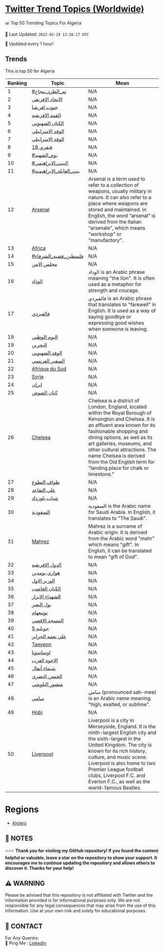 [Twitter Trend Topics (Worldwide)](https://github.com/ErcinDedeoglu/Twitter-Trend-Topics)
==========


📊 Top 50 Trending Topics For Algeria

📆 Last Updated: `2023-02-19 11:16:17 UTC`

🔧 Updated every 1 hour!


## Trends

This is top 50 for Algeria

| Ranking | Topic | Mean |
| ------- | ------------ | ------------ |
| 1 | [#تم_الطرد_بنجاح](http://twitter.com/search?q=%23%d8%aa%d9%85_%d8%a7%d9%84%d8%b7%d8%b1%d8%af_%d8%a8%d9%86%d8%ac%d8%a7%d8%ad) | N/A |
| 2 | [الاتحاد الافريقي](http://twitter.com/search?q=%d8%a7%d9%84%d8%a7%d8%aa%d8%ad%d8%a7%d8%af+%d8%a7%d9%84%d8%a7%d9%81%d8%b1%d9%8a%d9%82%d9%8a) | N/A |
| 3 | [جنوب افريقيا](http://twitter.com/search?q=%d8%ac%d9%86%d9%88%d8%a8+%d8%a7%d9%81%d8%b1%d9%8a%d9%82%d9%8a%d8%a7) | N/A |
| 4 | [القمه الافريقيه](http://twitter.com/search?q=%d8%a7%d9%84%d9%82%d9%85%d9%87+%d8%a7%d9%84%d8%a7%d9%81%d8%b1%d9%8a%d9%82%d9%8a%d9%87) | N/A |
| 5 | [الكيان الصهيوني](http://twitter.com/search?q=%d8%a7%d9%84%d9%83%d9%8a%d8%a7%d9%86+%d8%a7%d9%84%d8%b5%d9%87%d9%8a%d9%88%d9%86%d9%8a) | N/A |
| 6 | [الوفد الاسراييلي](http://twitter.com/search?q=%d8%a7%d9%84%d9%88%d9%81%d8%af+%d8%a7%d9%84%d8%a7%d8%b3%d8%b1%d8%a7%d9%8a%d9%8a%d9%84%d9%8a) | N/A |
| 7 | [الوفد الاسراييلي](http://twitter.com/search?q=%d8%a7%d9%84%d9%88%d9%81%d8%af+%d8%a7%d9%84%d8%a7%d8%b3%d8%b1%d8%a7%d9%8a%d9%8a%d9%84%d9%8a) | N/A |
| 8 | [18 فيفري](http://twitter.com/search?q=18+%d9%81%d9%8a%d9%81%d8%b1%d9%8a) | N/A |
| 9 | [#يوم_الشهيد](http://twitter.com/search?q=%23%d9%8a%d9%88%d9%85_%d8%a7%d9%84%d8%b4%d9%87%d9%8a%d8%af) | N/A |
| 10 | [#البيت_الابراهيمي](http://twitter.com/search?q=%23%d8%a7%d9%84%d8%a8%d9%8a%d8%aa_%d8%a7%d9%84%d8%a7%d8%a8%d8%b1%d8%a7%d9%87%d9%8a%d9%85%d9%8a) | N/A |
| 11 | [#بيت_العايله_الابراهيميه](http://twitter.com/search?q=%23%d8%a8%d9%8a%d8%aa_%d8%a7%d9%84%d8%b9%d8%a7%d9%8a%d9%84%d9%87_%d8%a7%d9%84%d8%a7%d8%a8%d8%b1%d8%a7%d9%87%d9%8a%d9%85%d9%8a%d9%87) | N/A |
| 12 | [Arsenal](http://twitter.com/search?q=Arsenal) | Arsenal is a term used to refer to a collection of weapons, usually military in nature. It can also refer to a place where weapons are stored and maintained. In English, the word “arsenal” is derived from the Italian “arsenale”, which means “workshop” or “manufactory”. |
| 13 | [Africa](http://twitter.com/search?q=Africa) | N/A |
| 14 | [#فلسطين_قضيه_الشرفاء](http://twitter.com/search?q=%23%d9%81%d9%84%d8%b3%d8%b7%d9%8a%d9%86_%d9%82%d8%b6%d9%8a%d9%87_%d8%a7%d9%84%d8%b4%d8%b1%d9%81%d8%a7%d8%a1) | N/A |
| 15 | [مجلس الامن](http://twitter.com/search?q=%d9%85%d8%ac%d9%84%d8%b3+%d8%a7%d9%84%d8%a7%d9%85%d9%86) | N/A |
| 16 | [الوداد](http://twitter.com/search?q=%d8%a7%d9%84%d9%88%d8%af%d8%a7%d8%af) | الوداد is an Arabic phrase meaning "the lion". It is often used as a metaphor for strength and courage. |
| 17 | [فالفيردي](http://twitter.com/search?q=%d9%81%d8%a7%d9%84%d9%81%d9%8a%d8%b1%d8%af%d9%8a) | فالفيردي is an Arabic phrase that translates to "farewell" in English. It is used as a way of saying goodbye or expressing good wishes when someone is leaving. |
| 18 | [اليوم الوطني](http://twitter.com/search?q=%d8%a7%d9%84%d9%8a%d9%88%d9%85+%d8%a7%d9%84%d9%88%d8%b7%d9%86%d9%8a) | N/A |
| 19 | [البحرين](http://twitter.com/search?q=%d8%a7%d9%84%d8%a8%d8%ad%d8%b1%d9%8a%d9%86) | N/A |
| 20 | [الوفد الصهيوني](http://twitter.com/search?q=%d8%a7%d9%84%d9%88%d9%81%d8%af+%d8%a7%d9%84%d8%b5%d9%87%d9%8a%d9%88%d9%86%d9%8a) | N/A |
| 21 | [السفير الفرنسي](http://twitter.com/search?q=%d8%a7%d9%84%d8%b3%d9%81%d9%8a%d8%b1+%d8%a7%d9%84%d9%81%d8%b1%d9%86%d8%b3%d9%8a) | N/A |
| 22 | [Afrique du Sud](http://twitter.com/search?q=Afrique+du+Sud) | N/A |
| 23 | [Syrie](http://twitter.com/search?q=Syrie) | N/A |
| 24 | [إيران](http://twitter.com/search?q=%d8%a5%d9%8a%d8%b1%d8%a7%d9%86) | N/A |
| 25 | [كيان الصوص](http://twitter.com/search?q=%d9%83%d9%8a%d8%a7%d9%86+%d8%a7%d9%84%d8%b5%d9%88%d8%b5) | N/A |
| 26 | [Chelsea](http://twitter.com/search?q=Chelsea) | Chelsea is a district of London, England, located within the Royal Borough of Kensington and Chelsea. It is an affluent area known for its fashionable shopping and dining options, as well as its art galleries, museums, and other cultural attractions. The name Chelsea is derived from the Old English term for "landing place for chalk or limestone." |
| 27 | [طواف التطوع](http://twitter.com/search?q=%d8%b7%d9%88%d8%a7%d9%81+%d8%a7%d9%84%d8%aa%d8%b7%d9%88%d8%b9) | N/A |
| 28 | [علي التقاعد](http://twitter.com/search?q=%d8%b9%d9%84%d9%8a+%d8%a7%d9%84%d8%aa%d9%82%d8%a7%d8%b9%d8%af) | N/A |
| 29 | [شباب بلوزداد](http://twitter.com/search?q=%d8%b4%d8%a8%d8%a7%d8%a8+%d8%a8%d9%84%d9%88%d8%b2%d8%af%d8%a7%d8%af) | N/A |
| 30 | [السعودية](http://twitter.com/search?q=%d8%a7%d9%84%d8%b3%d8%b9%d9%88%d8%af%d9%8a%d8%a9) | السعودية is the Arabic name for Saudi Arabia. In English, it translates to "The Saudi". |
| 31 | [Mahrez](http://twitter.com/search?q=Mahrez) | Mahrez is a surname of Arabic origin. It is derived from the Arabic word "mahr" which means "gift". In English, it can be translated to mean "gift of God". |
| 32 | [الدول الافريقيه](http://twitter.com/search?q=%d8%a7%d9%84%d8%af%d9%88%d9%84+%d8%a7%d9%84%d8%a7%d9%81%d8%b1%d9%8a%d9%82%d9%8a%d9%87) | N/A |
| 33 | [هواري بومدين](http://twitter.com/search?q=%d9%87%d9%88%d8%a7%d8%b1%d9%8a+%d8%a8%d9%88%d9%85%d8%af%d9%8a%d9%86) | N/A |
| 34 | [الوزير الاول](http://twitter.com/search?q=%d8%a7%d9%84%d9%88%d8%b2%d9%8a%d8%b1+%d8%a7%d9%84%d8%a7%d9%88%d9%84) | N/A |
| 35 | [الكيان الغاصب](http://twitter.com/search?q=%d8%a7%d9%84%d9%83%d9%8a%d8%a7%d9%86+%d8%a7%d9%84%d8%ba%d8%a7%d8%b5%d8%a8) | N/A |
| 36 | [الشهداء الابرار](http://twitter.com/search?q=%d8%a7%d9%84%d8%b4%d9%87%d8%af%d8%a7%d8%a1+%d8%a7%d9%84%d8%a7%d8%a8%d8%b1%d8%a7%d8%b1) | N/A |
| 37 | [بول البعير](http://twitter.com/search?q=%d8%a8%d9%88%d9%84+%d8%a7%d9%84%d8%a8%d8%b9%d9%8a%d8%b1) | N/A |
| 38 | [نوتنغهام](http://twitter.com/search?q=%d9%86%d9%88%d8%aa%d9%86%d8%ba%d9%87%d8%a7%d9%85) | N/A |
| 39 | [المسجد الاقصي](http://twitter.com/search?q=%d8%a7%d9%84%d9%85%d8%b3%d8%ac%d8%af+%d8%a7%d9%84%d8%a7%d9%82%d8%b5%d9%8a) | N/A |
| 40 | [5 جويليه](http://twitter.com/search?q=5+%d8%ac%d9%88%d9%8a%d9%84%d9%8a%d9%87) | N/A |
| 41 | [علي نعمه الجزاير](http://twitter.com/search?q=%d8%b9%d9%84%d9%8a+%d9%86%d8%b9%d9%85%d9%87+%d8%a7%d9%84%d8%ac%d8%b2%d8%a7%d9%8a%d8%b1) | N/A |
| 42 | [Taeyeon](http://twitter.com/search?q=Taeyeon) | N/A |
| 43 | [اوساسونا](http://twitter.com/search?q=%d8%a7%d9%88%d8%b3%d8%a7%d8%b3%d9%88%d9%86%d8%a7) | N/A |
| 44 | [الاخوه العرب](http://twitter.com/search?q=%d8%a7%d9%84%d8%a7%d8%ae%d9%88%d9%87+%d8%a7%d9%84%d8%b9%d8%b1%d8%a8) | N/A |
| 45 | [شيماء أنفال](http://twitter.com/search?q=%d8%b4%d9%8a%d9%85%d8%a7%d8%a1+%d8%a3%d9%86%d9%81%d8%a7%d9%84) | N/A |
| 46 | [الحسن البصري](http://twitter.com/search?q=%d8%a7%d9%84%d8%ad%d8%b3%d9%86+%d8%a7%d9%84%d8%a8%d8%b5%d8%b1%d9%8a) | N/A |
| 47 | [منصور البلوشي](http://twitter.com/search?q=%d9%85%d9%86%d8%b5%d9%88%d8%b1+%d8%a7%d9%84%d8%a8%d9%84%d9%88%d8%b4%d9%8a) | N/A |
| 48 | [سامي](http://twitter.com/search?q=%d8%b3%d8%a7%d9%85%d9%8a) | سامي (pronounced sah-mee) is an Arabic name meaning "high, exalted, or sublime". |
| 49 | [Hobi](http://twitter.com/search?q=Hobi) | N/A |
| 50 | [Liverpool](http://twitter.com/search?q=Liverpool) | Liverpool is a city in Merseyside, England. It is the ninth-largest English city and the sixth-largest in the United Kingdom. The city is known for its rich history, culture, and music scene. Liverpool is also home to two Premier League football clubs, Liverpool F.C. and Everton F.C., as well as the world-famous Beatles. |



# Regions

* [Algiers](</Algeria/Algiers.md>)



## 📝 NOTES

⭐⭐⭐ **Thank you for visiting my GitHub repository! If you found the content helpful or valuable, leave a star on the repository to show your support. It encourages me to continue updating the repository and allows others to discover it. Thanks for your help!**


## ⚠️ WARNING

Please be advised that this repository is not affiliated with Twitter and the information provided is for informational purposes only. We are not responsible for any legal consequences that may arise from the use of this information. Use at your own risk and solely for educational purposes.


## 📨 CONTACT

 For Any Queries:  
            🏓 Ping Me : [LinkedIn](https://www.linkedin.com/in/ercindedeoglu/)
